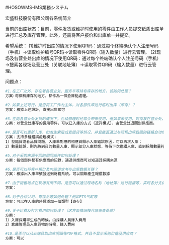 #HOSOWMS-IMS業務システム


















宏盛科技股份有限公司各系统简介

当前的出库状态：目前，零件发货或维护时使用的零件由工作人员提交纸质出库单进行汇总及库存管理。此外，还需将客户报价和出库单一并提交。

希望系统：
(1)维护时出库的情况下使用QR码：通过每个终端确认个人注册号码（手机）→读取维护编号QR码→读取零件QR码（输入数量）进行云管理。
(2)现场及各营业处出库的情况下使用QR码：通过每个终端确认个人注册号码（手机）→搜索各现场及营业处（关联地址簿）→读取零件QR码（输入数量）进行云管理。

问题点：

```bash
#1.在工厂之外，存在着各营业处、服务车等持有库存的地方，该如何处理？
方案:每個有庫存的地方，都作為一個倉庫點處理。

#2.如果上述可行，是否将工厂作为主体，对各部件库进行临时出库（库存）？
方案：根據上述設計，直接出庫即可

#3.在向各营业处发货的情况下，后续修理时经常会带来使用，但如果未使用，则存放在营业处，且虽已向营业处发货，使用及计费对象却是现场，该如何处理？
方案：以营业处庫存的備用零件，可以已入庫的方式（退貨模式），由营业处退回到供應商。

#4.是否可以重新入库，如发生索赔或发错货等情况，并且能否通过与现场出库数据的链接自动修正出库数据？
方案：支持多種錯誤處理模式：
1）發錯貨或者品質問題，入庫單對應的相應貨顯示入庫錯誤原因，可以再次入庫；
2）數量錯誤，則先將到貨的數量入庫，顯示部分入庫狀態，等待下次繼續入庫，直到採購數量符合送貨數量為止

#5.对于采购来源不同的相同部件如何处理？
方案：每個部件都有供應商的記錄，通過供應商可以知道其採購來源

#6.是否可以将客户报价及内部请求书与出库数据关联？
方案：根據出入庫單號發送到財務系統，可以關聯產生報價數據

#7.由于销售地点在现场有所不同，是否可以通过现场名称（地址簿）进行链接等，实现各分支机构销售的分拣？
方案：

#8.对于合作公司、寄存品等如何处理？例如FTS气缸等
方案：可以在入庫的時候添加一個類型【寄存】

#9.关于运费及打包费用如何处理？（这方面依旧按月底审查处理）
方案：
1）入庫採購單生成的時候，由採購人員錄入費用
2）倉庫管理員入庫貨物的時候，錄入費用

#10.是否可以从云端获取出库明细等PDF格式，并且不显示采购价格及供应商？
方案：可以
```






